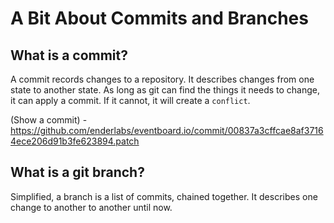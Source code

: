 # A Bit About Commits and Branches

## What is a commit?

A commit records changes to a repository.  It describes changes from one state
to another state.  As long as git can find the things it needs to change, it
can apply a commit.  If it cannot, it will create a `conflict`.

(Show a commit) - https://github.com/enderlabs/eventboard.io/commit/00837a3cffcae8af37164ece206d91b3fe623894.patch

## What is a git branch?

Simplified, a branch is a list of commits, chained together. It describes
one change to another to another until now.
